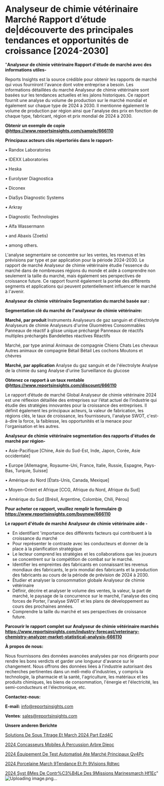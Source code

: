 # Analyseur de chimie vétérinaire Marché Rapport d’étude de|découverte des principales tendances et opportunités de croissance [2024-2030]

"<strong>Analyseur de chimie vétérinaire Rapport d'étude de marché avec des informations utiles-</strong>

Reports Insights est la source crédible pour obtenir les rapports de marché qui vous fourniront l'avance dont votre entreprise a besoin. Les informations détaillées du marché Analyseur de chimie vétérinaire sont basées sur les tendances actuelles et les jalons historiques. Ce rapport fournit une analyse du volume de production sur le marché mondial et également sur chaque type de 2024 à 2030. Il mentionne également le volume de production par région ainsi que l'analyse des prix en fonction de chaque type, fabricant, région et prix mondial de 2024 à 2030.

<strong><b>Obtenir un exemple de copie @</b></strong><a href=https://www.reportsinsights.com/sample/666110><strong><b>https://www.reportsinsights.com/sample/666110</b></strong></a>

<b>Principaux acteurs clés répertoriés dans le rapport-</b>

<b> </b>• Randox Laboratories

• IDEXX Laboratories

• Heska

• Eurolyser Diagnostica

• Diconex

• DiaSys Diagnostic Systems

• Arkray

• Diagnostic Technologies

• Alfa Wassermann

• and Abaxis (Zoetis)

• among others.

L'analyse segmentaire se concentre sur les ventes, les revenus et les prévisions par type et par application pour la période 2024-2030. Le rapport de marché Analyseur de chimie vétérinaire étudie l'essence du marché dans de nombreuses régions du monde et aide à comprendre non seulement la taille du marché, mais également ses perspectives de croissance future. Ce rapport fournit également la portée des différents segments et applications qui peuvent potentiellement influencer le marché à l'avenir.

<strong>Analyseur de chimie vétérinaire Segmentation du marché basée sur :</strong>

<strong> Segmentation clé du marché de l'analyseur de chimie vétérinaire: </strong>

<strong> Marché, par produit </strong>
Instruments
Analyseurs de gaz sanguin et d'électrolyte
Analyseurs de chimie
Analyseurs d'urine
Gluomètres
Consommables
Panneaux de réactif à glisse unique préchargé
Panneaux de réactifs multiples préchargés
Bandelettes réactives
Réactifs

Marché, par type animal
Animaux de compagnie
Chiens
Chats
Les chevaux
Autres animaux de compagnie
Bétail
Bétail
Les cochons
Moutons et chèvres

<strong> Marché, par application </strong>
Analyse du gaz sanguin et de l'électrolyte
Analyse de la chimie du sang
Analyse d'urine
Surveillance du glucose

<strong><b>Obtenez ce rapport à un taux rentable @</b></strong><a href=https://www.reportsinsights.com/discount/666110><strong><b>https://www.reportsinsights.com/discount/666110</b></strong></a>

Le rapport d’étude de marché Global Analyseur de chimie vétérinaire 2024 est une réflexion détaillée des entreprises sur l’état actuel de l’industrie qui étudie des stratégies innovantes pour la croissance des entreprises. Il définit également les principaux acteurs, la valeur de fabrication, les régions clés, le taux de croissance, les fournisseurs, l'analyse SWOT, c'est-à-dire la force, la faiblesse, les opportunités et la menace pour l'organisation et les autres.

<strong>Analyseur de chimie vétérinaire segmentation des rapports d'études de marché par région-</strong>

• Asie-Pacifique [Chine, Asie du Sud-Est, Inde, Japon, Corée, Asie occidentale]

• Europe [Allemagne, Royaume-Uni, France, Italie, Russie, Espagne, Pays-Bas, Turquie, Suisse]

• Amérique du Nord [États-Unis, Canada, Mexique]

• Moyen-Orient et Afrique [CCG, Afrique du Nord, Afrique du Sud]

• Amérique du Sud [Brésil, Argentine, Colombie, Chili, Pérou]

<strong>Pour acheter ce rapport, veuillez remplir le formulaire @   <a href=https://www.reportsinsights.com/buynow/666110>https://www.reportsinsights.com/buynow/666110</a></strong>

<strong>Le rapport d'étude de marché Analyseur de chimie vétérinaire aide -</strong>
<ul>
  <li>En identifiant 'importance des différents facteurs qui contribuent à la croissance du marché</li>
  <li>Pour représenter le contraste avec les conducteurs et donner de la place à la planification stratégique</li>
  <li>Le lecteur comprend les stratégies et les collaborations que les joueurs se concentrent sur la compétition de combat sur le marché.</li>
  <li>Identifier les empreintes des fabricants en connaissant les revenus mondiaux des fabricants, le prix mondial des fabricants et la production des fabricants au cours de la période de prévision de 2024 à 2030.</li>
  <li>Étudier et analyser la consommation globale Analyseur de chimie vétérinaire</li>
  <li>Définir, décrire et analyser le volume des ventes, la valeur, la part de marché, le paysage de la concurrence sur le marché, l'analyse des cinq forces de Porter, l'analyse SWOT et les plans de développement au cours des prochaines années.</li>
  <li>Comprendre la taille du marché et ses perspectives de croissance future.</li>
</ul>

<strong>Parcourir le rapport complet sur Analyseur de chimie vétérinaire marchés <a href=https://www.reportsinsights.com/industry-forecast/veterinary-chemistry-analyzer-market-statistical-analysis-666110>https://www.reportsinsights.com/industry-forecast/veterinary-chemistry-analyzer-market-statistical-analysis-666110</a></strong>

<strong>À propos de nous:</strong>

Nous fournissons des données avancées analysées par nos dirigeants pour rendre les bons verdicts et garder une longueur d'avance sur le changement. Nous offrons des données liées à l'industrie autorisant des recherches pertinentes dans un méli-mélo d'industries, y compris la technologie, la pharmacie et la santé, l'agriculture, les matériaux et les produits chimiques, les biens de consommation, l'énergie et l'électricité, les semi-conducteurs et l'électronique, etc.

<strong>Contactez-nous:</strong>

<strong>E-mail:</strong> <a href=mailto:info@reportsinsights.com>info@reportsinsights.com</a>

<strong>Ventes</strong>: <a href=mailto:sales@reportsinsights.com>sales@reportsinsights.com</a>

<strong>Unsere anderen Berichte</strong>

<a href=https://www.linkedin.com/pulse/solutions-de-sous-titrage-et-march%C3%A9-2024-part-ezd4c/>Solutions De Sous Titrage Et March 2024 Part Ezd4C</a>

<a href=https://www.linkedin.com/pulse/2024-concasseurs-mobiles-à-percussion-arbre-dieoc/>2024 Concasseurs Mobiles À Percussion Arbre Dieoc</a>

<a href=https://www.linkedin.com/pulse/2024-équipement-de-test-automatisé-ate-marché-principaux-qv4pc/>2024 Équipement De Test Automatisé Ate Marché Principaux Qv4Pc</a>

<a href=https://www.linkedin.com/pulse/2024-porcelaine-march%C3%A9tendance-et-pr%C3%A9visions-rdtwc/>2024 Porcelaine March 9Tendance Et Pr 9Visions Rdtwc</a>

<a href=https://www.linkedin.com/pulse/2024-syst%C3%A8mes-de-contr%C3%B4le-des-%C3%A9missions-marinesmarch%C3%A9-hf1ec/>2024 Syst 8Mes De Contr%C3%B4Le Des  9Missions Marinesmarch Hf1Ec</a>"
![Uploading image.png…]()
